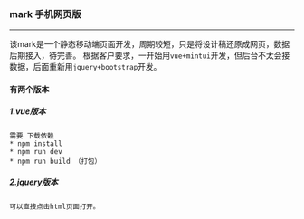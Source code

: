 ### mark 手机网页版
-----------
  该mark是一个静态移动端页面开发，周期较短，只是将设计稿还原成网页，数据后期接入，待完善。
  根据客户要求，一开始用`vue+mintui`开发，但后台不太会接数据，后面重新用`jquery+bootstrap`开发。
#### 有两个版本
##### 1.vue版本
    需要 下载依赖 
    * npm install
    * npm run dev
    * npm run build （打包）
##### 2.jquery版本
    可以直接点击html页面打开。